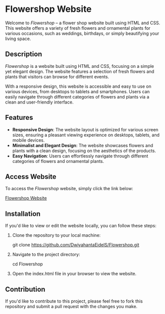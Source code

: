 # Flowershop Website

Welcome to *Flowershop* – a flower shop website built using HTML and CSS. This website offers a variety of fresh flowers and ornamental plants for various occasions, such as weddings, birthdays, or simply beautifying your living space.

## Description

*Flowershop* is a website built using HTML and CSS, focusing on a simple yet elegant design. The website features a selection of fresh flowers and plants that visitors can browse for different events.

With a responsive design, this website is accessible and easy to use on various devices, from desktops to tablets and smartphones. Users can easily navigate through different categories of flowers and plants via a clean and user-friendly interface.

## Features

- **Responsive Design**: The website layout is optimized for various screen sizes, ensuring a pleasant viewing experience on desktops, tablets, and mobile devices.
- **Minimalist and Elegant Design**: The website showcases flowers and plants with a clean design, focusing on the aesthetics of the products.
- **Easy Navigation**: Users can effortlessly navigate through different categories of flowers and ornamental plants.

## Access Website

To access the *Flowershop* website, simply click the link below:

[Flowershop Website](https://dwiyashantaeidels.github.io/Flowershop/)

## Installation

If you'd like to view or edit the website locally, you can follow these steps:

1. Clone the repository to your local machine:
   
   git clone https://github.com/DwiyahantaEidelS/Flowershop.git
   
3. Navigate to the project directory:
   
    cd Flowershop
   
5. Open the index.html file in your browser to view the website.

## Contribution
If you'd like to contribute to this project, please feel free to fork this repository and submit a pull request with the changes you make.
